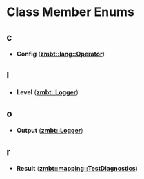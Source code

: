 
# Class Member Enums



## c

* **Config** ([**zmbt::lang::Operator**](classzmbt_1_1lang_1_1Operator.md))


## l

* **Level** ([**zmbt::Logger**](classzmbt_1_1Logger.md))


## o

* **Output** ([**zmbt::Logger**](classzmbt_1_1Logger.md))


## r

* **Result** ([**zmbt::mapping::TestDiagnostics**](structzmbt_1_1mapping_1_1TestDiagnostics.md))




